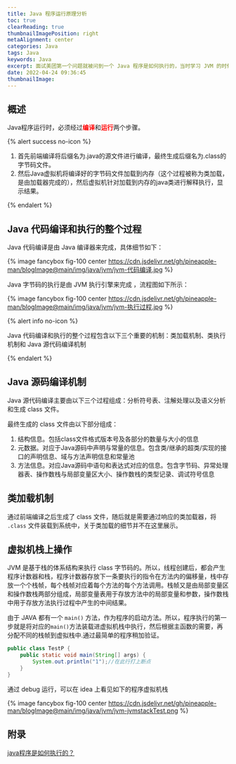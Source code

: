 ```yaml
---
title: Java 程序运行原理分析
toc: true
clearReading: true
thumbnailImagePosition: right
metaAlignment: center
categories: Java
tags: Java
keywords: Java
excerpt: 面试美团第一个问题就被问到一个 Java 程序是如何执行的，当时学习 JVM 的时候并没有过多注意这块，造成了记忆不太深刻，通过本文记录一下
date: 2022-04-24 09:36:45
thumbnailImage:
---
```

<!-- toc -->


## 概述

Java程序运行时，必须经过<font style="color:red;font-weight:bold">编译</font>和<font style="color:red;font-weight:bold">运行</font>两个步骤。

{% alert success no-icon %}

1. 首先前端编译将后缀名为.java的源文件进行编译，最终生成后缀名为.class的字节码文件。
2. 然后Java虚拟机将编译好的字节码文件加载到内存（这个过程被称为类加载，是由加载器完成的），然后虚拟机针对加载到内存的java类进行解释执行，显示结果。

{% endalert %}

## Java 代码编译和执行的整个过程

Java 代码编译是由 Java 编译器来完成，具体细节如下：

{% image fancybox fig-100  center https://cdn.jsdelivr.net/gh/pineapple-man/blogImage@main/img/java/jvm/jvm-代码编译.jpg %}

Java 字节码的执行是由 JVM 执行引擎来完成 ，流程图如下所示：

{% image fancybox fig-100  center https://cdn.jsdelivr.net/gh/pineapple-man/blogImage@main/img/java/jvm/jvm-执行过程.jpg %}

{% alert info no-icon %}

Java 代码编译和执行的整个过程包含以下三个重要的机制：类加载机制、类执行机制和 Java 源代码编译机制

{% endalert %}

## Java 源码编译机制

Java 源代码编译主要由以下三个过程组成：分析符号表、注解处理以及语义分析和生成 class 文件。

最终生成的 class 文件由以下部分组成：

1. 结构信息。包括class文件格式版本号及各部分的数量与大小的信息
2. 元数据。对应于Java源码中声明与常量的信息。包含类/继承的超类/实现的接口的声明信息、域与方法声明信息和常量池
3. 方法信息。对应Java源码中语句和表达式对应的信息。包含字节码、异常处理器表、操作数栈与局部变量区大小、操作数栈的类型记录、调试符号信息

## 类加载机制

通过前端编译之后生成了 class 文件，随后就是需要通过响应的类加载器，将 `.class` 文件装载到系统中，关于类加载的细节并不在这里展示。


## 虚拟机栈上操作

JVM 是基于栈的体系结构来执行 class 字节码的。所以，线程创建后，都会产生程序计数器和栈，程序计数器存放下一条要执行的指令在方法内的偏移量，栈中存放一个个栈帧，每个栈帧对应着每个方法的每个方法调用。栈帧又是由局部变量区和操作数栈两部分组成，局部变量表用于存放方法中的局部变量和参数，操作数栈中用于存放方法执行过程中产生的中间结果。

由于 JAVA 都有一个 `main()` 方法，作为程序的启动方法。所以，程序执行的第一步就是将对应的`main()`方法装载进虚拟机栈中执行，然后根据主函数的需要，再分配不同的栈帧到虚拟栈中.通过最简单的程序稍加验证。
```java
public class TestP {
	public static void main(String[] args) {
		System.out.println("1");//在此行打上断点
	}
}
```
通过 debug 运行，可以在 idea 上看见如下的程序虚拟机栈

{% image fancybox fig-100  center https://cdn.jsdelivr.net/gh/pineapple-man/blogImage@main/img/java/jvm/jvm-jvmstackTest.png %}

## 附录
[java程序是如何执行的？](https://www.cnblogs.com/minikobe/p/11512628.html)